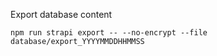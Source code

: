 Export database content

```shell
npm run strapi export -- --no-encrypt --file database/export_YYYYMMDDHHMMSS
```
